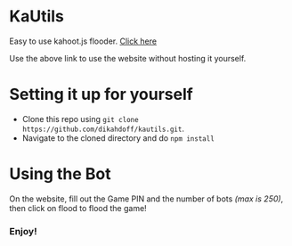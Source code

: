# KaUtils
Easy to use kahoot.js flooder. 
[Click here](http://apps.bisquit.me/kautils)

Use the above link to use the website without hosting it yourself.
# Setting it up for yourself
- Clone this repo using `git clone https://github.com/dikahdoff/kautils.git`.
- Navigate to the cloned directory and do `npm install`
# Using the Bot
On the website, fill out the Game PIN and the number of bots *(max is 250)*, then click on flood to flood the game!
### Enjoy!
